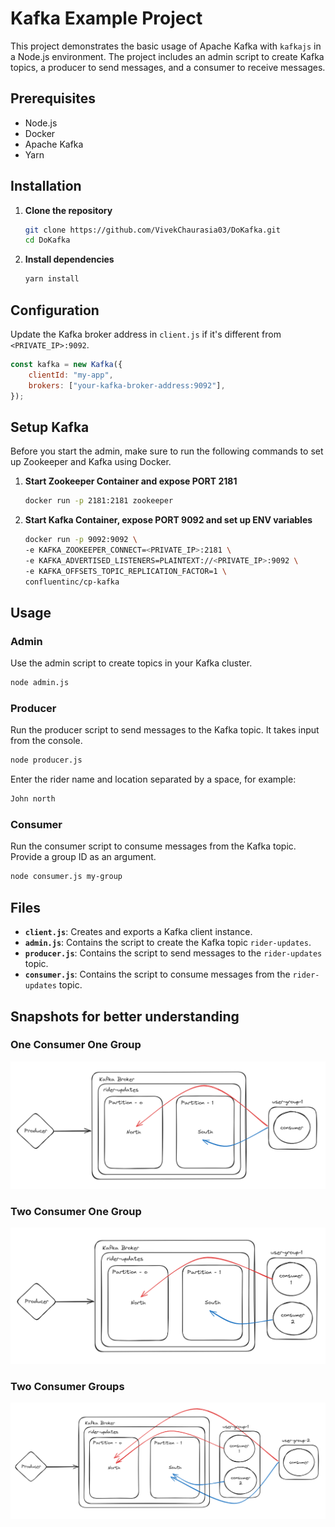 # Kafka Example Project

This project demonstrates the basic usage of Apache Kafka with `kafkajs` in a Node.js environment. The project includes an admin script to create Kafka topics, a producer to send messages, and a consumer to receive messages.

## Prerequisites

-   Node.js
-   Docker
-   Apache Kafka
-   Yarn

## Installation

1. **Clone the repository**

    ```bash
    git clone https://github.com/VivekChaurasia03/DoKafka.git
    cd DoKafka
    ```

2. **Install dependencies**

    ```bash
    yarn install
    ```

## Configuration

Update the Kafka broker address in `client.js` if it's different from `<PRIVATE_IP>:9092`.

```javascript
const kafka = new Kafka({
    clientId: "my-app",
    brokers: ["your-kafka-broker-address:9092"],
});
```

## Setup Kafka

Before you start the admin, make sure to run the following commands to set up Zookeeper and Kafka using Docker.

1. **Start Zookeeper Container and expose PORT 2181**

    ```bash
    docker run -p 2181:2181 zookeeper
    ```

2. **Start Kafka Container, expose PORT 9092 and set up ENV variables**

    ```bash
    docker run -p 9092:9092 \
    -e KAFKA_ZOOKEEPER_CONNECT=<PRIVATE_IP>:2181 \
    -e KAFKA_ADVERTISED_LISTENERS=PLAINTEXT://<PRIVATE_IP>:9092 \
    -e KAFKA_OFFSETS_TOPIC_REPLICATION_FACTOR=1 \
    confluentinc/cp-kafka
    ```

## Usage

### Admin

Use the admin script to create topics in your Kafka cluster.

```bash
node admin.js
```

### Producer

Run the producer script to send messages to the Kafka topic. It takes input from the console.

```bash
node producer.js
```

Enter the rider name and location separated by a space, for example:

```bash
John north
```

### Consumer

Run the consumer script to consume messages from the Kafka topic. Provide a group ID as an argument.

```bash
node consumer.js my-group
```

## Files

-   **`client.js`**: Creates and exports a Kafka client instance.
-   **`admin.js`**: Contains the script to create the Kafka topic `rider-updates`.
-   **`producer.js`**: Contains the script to send messages to the `rider-updates` topic.
-   **`consumer.js`**: Contains the script to consume messages from the `rider-updates` topic.

## Snapshots for better understanding

### One Consumer One Group

![One Consumer One Group](./One_Consumer_One_Group.png)

### Two Consumer One Group

![Two Consumer One Group](./Two_Consumer_One_Group.png)

### Two Consumer Groups

![Two Consumer Groups](./Two_Consumer_Groups.png)
